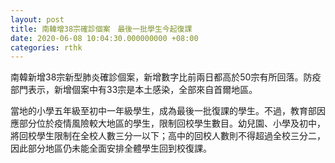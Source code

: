 ```yaml
---
layout: post
title: 南韓增38宗確診個案　最後一批學生今起復課
date: 2020-06-08 10:04:30.000000000 +08:00
categories: rthk
---
```


南韓新增38宗新型肺炎確診個案，新增數字比前兩日都高於50宗有所回落。防疫部門表示，新增個案中有33宗是本土感染，全部來自首爾地區。

當地的小學五年級至初中一年級學生，成為最後一批復課的學生。不過，教育部因應部分位於疫情風險較大地區的學生，限制回校學生數目。幼兒園、小學及初中，將回校學生限制在全校人數三分一以下；高中的回校人數則不得超過全校三分二，因此部分地區仍未能全面安排全體學生回到校復課。
